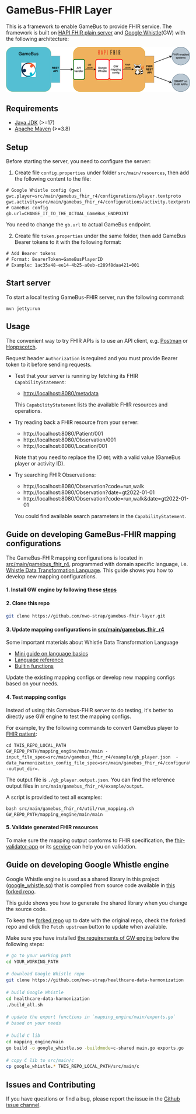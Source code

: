 # GameBus-FHIR Layer

This is a framework to enable GameBus to provide FHIR service.
The framework is built on [HAPI FHIR plain server](https://hapifhir.io/hapi-fhir/docs/server_plain/introduction.html) and [Google Whistle](https://github.com/GoogleCloudPlatform/healthcare-data-harmonization)(GW) with the following architecture:

![GB](image/gb_fhir_layer.png)

## Requirements
- [Java JDK](https://openjdk.java.net/) (>=17)
- [Apache Maven](https://maven.apache.org/) (>=3.8)

## Setup

Before starting the server, you need to configure the server:

1. Create file `config.properties` under folder `src/main/resources`, then add the following content to the file:
  ```
  # Google Whistle config (gwc)
  gwc.player=src/main/gamebus_fhir_r4/configurations/player.textproto
  gwc.activity=src/main/gamebus_fhir_r4/configurations/activity.textproto
  # GameBus config
  gb.url=CHANGE_IT_TO_THE_ACTUAL_GameBus_ENDPOINT
  ```
  You need to change the `gb.url` to actual GameBus endpoint.

2. Create file `token.properties` under the same folder, then add GameBus Bearer tokens to it with the following format:

```
# Add Bearer tokens
# Format: BearerToken=GameBusPlayerID
# Example: 1ac35a48-ee14-4b25-a0eb-c289f8daa421=001
```

## Start server

To start a local testing GameBus-FHIR server, run the following command:
  ```
  mvn jetty:run
  ```

## Usage

The convenient way to try FHIR APIs is to use an API client, e.g. [Postman](https://www.postman.com/) or [Hoppscotch](https://hoppscotch.io/).

Request header `Authorization` is required and you must provide Bearer token to it before sending requests.

- Test that your server is running by fetching its FHIR `CapabilityStatement`:

  - <http://localhost:8080/metadata>

  This `CapabilityStatement` lists the available FHIR resources and operations.

- Try reading back a FHIR resource from your server:
  - http://localhost:8080/Patient/001
  - http://localhost:8080/Observation/001
  - http://localhost:8080/Location/001

  Note that you need to replace the ID `001` with a valid value (GameBus player or activity ID).
- Try searching FHIR Observations:
  - http://localhost:8080/Observation?code=run,walk
  - http://localhost:8080/Observation?date=gt2022-01-01
  - http://localhost:8080/Observation?code=run,walk&date=gt2022-01-01

  You could find available search parameters in the `CapabilityStatement`.



## Guide on developing GameBus-FHIR mapping configurations

The GameBus-FHIR mapping configurations is located in [src/main/gamebus_fhir_r4](src/main/gamebus_fhir_r4), programmed with domain specific language, i.e. [Whistle Data Transformation Language](https://github.com/nwo-strap/healthcare-data-harmonization). This guide shows you how to develop new mapping configurations.


#### 1. Install GW engine by following these [steps](https://github.com/nwo-strap/healthcare-data-harmonization#details)

#### 2. Clone this repo
```bash
git clone https://github.com/nwo-strap/gamebus-fhir-layer.git
```
#### 3. Update mapping configurations in [src/main/gamebus_fhir_r4](src/main/gamebus_fhir_r4)

Some important materials about Whistle Data Transformation Language
- [Mini guide on language basics](https://github.com/nwo-strap/healthcare-data-harmonization/blob/master/mapping_language/doc/codelab.md)
- [Language reference](https://github.com/nwo-strap/healthcare-data-harmonization/blob/master/mapping_language/doc/reference.md)
- [Builtin functions](https://github.com/nwo-strap/healthcare-data-harmonization/blob/master/mapping_language/doc/builtins.md)

Update the existing mapping configs or develop new mapping configs based on your needs.

#### 4. Test mapping configs

Instead of using this Gamebus-FHIR server to do testing, it's better to directly use GW engine to test the mapping configs.

For example, try the following commands to convert GameBus player to [FHIR patient](https://www.hl7.org/fhir/patient.html):
```
cd THIS_REPO_LOCAL_PATH
GW_REPO_PATH/mapping_engine/main/main -input_file_spec=src/main/gamebus_fhir_r4/example/gb_player.json  -data_harmonization_config_file_spec=src/main/gamebus_fhir_r4/configurations/main.textproto -output_dir=.
```
The output file is `./gb_player.output.json`.
You can find the reference output files in `src/main/gamebus_fhir_r4/example/output`.

A script is provided to test all examples:
```
bash src/main/gamebus_fhir_r4/util/run_mapping.sh GW_REPO_PATH/mapping_engine/main/main
```

#### 5. Validate generated FHIR resources

To make sure the mapping output conforms to FHIR specification, the [fhir-validator-app](https://github.com/inferno-framework/fhir-validator-app) or its [service](https://inferno.healthit.gov/validator/) can help you on validation.


## Guide on developing Google Whistle engine
Google Whistle engine is used as a shared library in this project ([google_whistle.so](src/main/c/google_whistle.so)) that is compiled from source code available in [this forked repo](https://github.com/nwo-strap/healthcare-data-harmonizationanother).

This guide shows you how to generate the shared library when you change the source code.

To keep the [forked repo](https://github.com/nwo-strap/healthcare-data-harmonizationanother) up to date with the original repo, check the forked repo and click the `Fetch upstream` button to update when available.

Make sure you have installed [the requirements of GW engine](https://github.com/nwo-strap/healthcare-data-harmonization#details) before the following steps:

```bash
# go to your working path
cd YOUR_WORKING_PATH

# download Google Whistle repo
git clone https://github.com/nwo-strap/healthcare-data-harmonization

# build Google Whistle
cd healthcare-data-harmonization
./build_all.sh

# update the export functions in `mapping_engine/main/exports.go`
# based on your needs

# build C lib
cd mapping_engine/main
go build -o google_whistle.so -buildmode=c-shared main.go exports.go

# copy C lib to src/main/c
cp google_whistle.* THIS_REPO_LOCAL_PATH/src/main/c
```

## Issues and Contributing
If you have questions or find a bug, please report the issue in the
[Github issue channel](https://github.com/nwo-strap/gamebus-fhir-layer/issues).